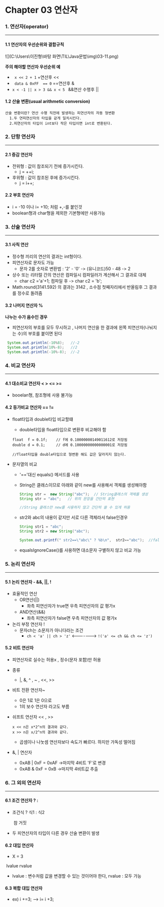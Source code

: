 # Chapter 03 연산자

### 1. 연산자(operator)

---

#### 1.1 연산자의  우선순위와 결합규칙

![](C:\Users\이진형\바탕 화면\TIL\Java문법\img\03-11.png)

**주의 해야할 연산자 우선순위 예**

- ` x << 2 + 1`  +연산후 <<
- ` data & 0xFF  == 0` ==연산후 &
- `x < -1 || x > 3 && x < 5 ` &&연산 수행후 ||

#### 1.2 산술 변환(usual arithmetic conversion)

```
산술 변환이란? 연산 수행 직전에 발생하는 피연산자의 자동 형변환
  1.두 연피연산자의 타입을 같게 일치시킨다.
  2.피연산자의 타입이 int보다 작은 타입이면 int로 변환된다.
```



### 2. 단항 연산자

---

#### 2.1 증감 연산자 

- 전위형 : 값이 참조되기 전에 증가시킨다.
  - j = ++i;
- 후위형 : 값이 참조된 후에 증가시킨다.
  - j = i++;

#### 2.2 부호 연산자

- i = -10 이나 i= +10; 처럼 +,-를 붙인것
- boolean형과 char형을 제외한 기본형에만 사용가능



### 3. 산술 연산자

---

#### 3.1 사칙 연산

- 정수형 끼리의 연산의 결과는 int형이다. 
- 피연산자로 문자도 가능
  - 문자 2를 숫자로 변환법 : '2' - '0' -> (유니코드)50 - 48 -> 2  
- 상수 또는 리터럴 간의 연산은 컴파일시 컴파일러가 계산해서 그 결과로 대체
  - char c2 ='a'+1;  컴파일 후 -> char c2 = 'b';
- Math.round(3141.592) 의 결과는 3142 ,  소수점 첫째자리에서 반올림후 그 결과를 정수로 돌려줌

#### 3.2 나머지 연산자 %

**나누는 수가 음수인 경우**

- 피연산자의 부호를 모두 무시하고 , 나머지 연산을 한 결과에 왼쪽 피연산자(나눠지는 수)의 부호를 붙이면 된다

```java
 System.out.println(-10%8);   //-2
 System.out.println(10%-8);	  //2
 System.out.println(-10%-8);  //-2
```



### 4. 비교 연산자

---

#### 4.1 대소비교 연산자 < > <= >=

- booelan형, 참조형에 사용 불가능

#### 4.2 등가비교 연산자 == !=

- float타입과 double타입 비교할떄

  - double타입을 float타입으로 변환후 비교해야 함

  ```
  float  f = 0.1f;    // f에 0.10000000149011612로 저장됨
  double d = 0.1;     // d에 0.10000000000000001로 저장됨
  
  //float타입을 double타입으로 형변환 해도 값은 달라지지 않는다.
  ```

- 문자열의 비교

  - '=='대신 equals() 메서드를 사용

  - String은 클래스이므로 아래와 같이 new를 사용해서 객체를 생성해야함

    ```java
    String str =  new String("abc");  // String클래스의 객체를 생성
    String str = "abc";   // 위의 문장을 간단히 표현
    
    //String 클래스만 new를 사용하지 않고 간단히 쓸 수 있게 허용
    ```

  - str2와 abc의 내용이 같지만 서로 다른 객체라서 false인경우 

    ```java
    String str1 = "abc";
    String str2 = new String("abc");
    
    System.out.printf(" str2==\"abc\" ? %b\n",  str2=="abc");  //false
    ```

  - equalsIgnoreCase()를 사용하면 대소문자 구별하지 않고 비교 가능




### 5. 논리 연산자

---

#### 5.1 논리 연산자 - &&, ||, !

- 효율적인 연산
  - OR연산(||)
    - 좌측 피연산자가 true면 우측 피연산자의 값 평가x
  - AND연산(&&)
    - 좌측 피연산자가 false면 우측 피연산자의 값 평가x
- 논리 부정 연산자 !
  - 문자ch는 소문자가 아니다라는 조건
    - `ch < 'a' || ch > 'z'` <-------> `!('a' <= ch && ch <= 'z')` 

#### 5.2 비트 연산자

- 피연산자로 실수는 허용x , 정수(문자 포함)만 허용

- 종류
  - |, &, ^ , ~ , <<, >>
  
- 비트 전환 연산자~
  - 0은 1로 1은 0으로
  - 1의 보수 연산자 라고도 부름
  
- 쉬프트 연산자 << , >>
  ```
  x << n은 x*2^n의 결과와 같다.
  x >> n은 x/2^n의 결과와 같다.
  ```
  
  - 곱셈이나 나눗셈 연산자보다 속도가 빠르다. 하지만 가독성 떨어짐
  
- &, | 연산자

  - 0xAB | 0xF = 0xAF       ->마지막 4비트 'F'로 변경
  - 0xAB & 0xF = 0xB         ->마지막 4비트값 추출

### 6. 그 외의 연산자

---

#### 6.1 조건 연산자 ? :

- 조건식 ? 식1 : 식2

  ​			   참      거짓

- 두 피연산자의 타입이 다른 경우 산술 변환이 발생

#### 6.2 대입 연산자

-   X 	   =	    3

​     lvalue	       rvalue

- lvalue : 변수처럼 값을 변경할 수 있는 것이어야 한다,  rvalue : 모두 가능

#### 6.3 복합 대입 연산자

- ex) i +=3;      -->    i= i +3;

